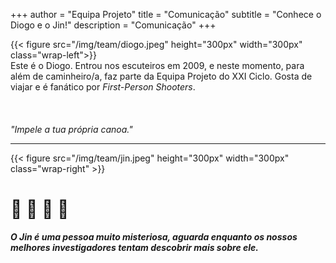 +++
author = "Equipa Projeto"
title = "Comunicação"
subtitle = "Conhece o Diogo e o Jin!"
description = "Comunicação"
+++

<!--more-->

{{< figure src="/img/team/diogo.jpeg" height="300px" width="300px" class="wrap-left">}}
​​  
Este é o Diogo.
Entrou nos escuteiros em 2009, e neste momento, para além de caminheiro/a, faz parte da Equipa Projeto do XXI Ciclo. Gosta de viajar e é fanático por _First-Person Shooters_.  
​  
​  
​  
_"Impele a tua própria canoa."_
​
​

---

{{< figure src="/img/team/jin.jpeg" height="300px" width="300px" class="wrap-right" >}}
​

# 🚧 🚧 🚧 🚧

_**O Jin é uma pessoa muito misteriosa, aguarda enquanto os nossos melhores investigadores tentam descobrir mais sobre ele.**_
​  
​  
​  
​  
​  
​
